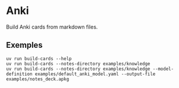 # Anki

Build Anki cards from markdown files.

## Exemples

```
uv run build-cards --help
uv run build-cards --notes-directory examples/knowledge
uv run build-cards --notes-directory examples/knowledge --model-definition examples/default_anki_model.yaml --output-file examples/notes_deck.apkg

```
